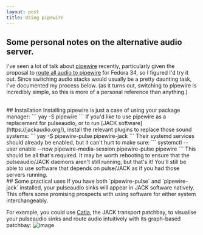 ```yaml
---
layout: post
title: Using pipewire
---
```

Some personal notes on the alternative audio server.
---

I've seen a lot of talk about [pipewire](https://pipewire.org/#about) recently, particularly given the proposal to [route all audio to pipewire](https://fedoraproject.org/wiki/Changes/DefaultPipeWire) for Fedora 34, so I figured I'd try it out. Since switching audio stacks would usually be a pretty daunting task, I've documented my process below. (as it turns out, switching to pipewire is incredibly simple, so this is more of a personal reference than anything.)

<p style="font-size: 70%">
</p>
<br>
## Installation
Installing pipewire is just a case of using your package manager:
```
yay -S pipewire
```
If you'd like to use pipewire as a replacement for pulseaudio, or to run [JACK software](https://jackaudio.org/), install the relevant plugins to replace those sound systems:
```
yay -S pipewire-pulse pipewire-jack
```
Their systemd services should already be enabled, but it can't hurt to make sure:
```
systemctl --user enable --now pipewire-media-session pipewire-pulse pipewire
```
This should be all that's required. It may be worth rebooting to ensure that the pulseaudio/JACK daemons aren't still running, but that's it! You'll still be able to use software that depends on pulse/JACK as if you had those servers running.

<br>
## Some practical uses
If you have both `pipewire-pulse` and `pipewire-jack` installed, your pulseaudio sinks will appear in JACK software natively. This offers some promising prospects with using software for either system interchangeably.

For example, you could use [Catia](https://kx.studio/Applications:Catia), the JACK transport patchbay, to visualise your pulseaudio sinks and route audio intuitively with its graph-based patchbay:
![image](https://cdn.discordapp.com/attachments/599313577094152192/820633807362588722/unknown.png)
